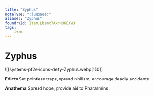```yaml
---
title: "Zyphus"
noteType: ":luggage:"
aliases: "Zyphus"
foundryId: Item.Lbsmx7AxhNU6EXw3
tags:
  - Item
---
```


# Zyphus
![[systems-pf2e-icons-deity-Zyphus.webp|150]]

**Edicts** Set pointless traps, spread nihilism, encourage deadly accidents

**Anathema** Spread hope, provide aid to Pharasmins
